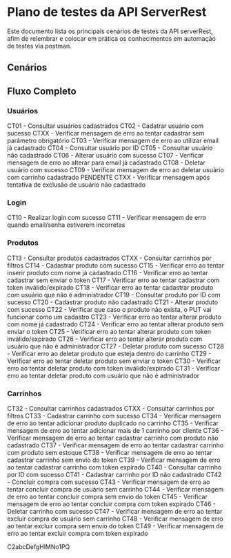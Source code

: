 # Plano de testes da API ServerRest

Este documento lista os principais cenários de testes da API serverRest, afim de relembrar e colocar em prática os conhecimentos em automação de testes via postman.  

## Cenários

## Fluxo Completo
### Usuários
CT01 - Consultar usuários cadastrados
CT02 - Cadatrar usuário com sucesso
CTXX - Verificar mensagem de erro ao tentar cadastrar sem parâmetro obrigatório
CT03 - Verificar mensagem de erro ao utilizar email já cadastrado
CT04 - Consultar usuário por ID
CT05 - Consultar usuário não cadastrado
CT06 - Alterar usuário com sucesso
CT07 - Verificar mensagem de erro ao alterar para email já cadastrado
CT08 - Deletar usuário com sucesso
CT09 - Verificar mensagem de erro ao deletar usuário com carrinho cadastrado      PENDENTE
CTXX - Verificar mensagem após tentativa de exclusão de usuário não cadastrado

### Login
CT10 - Realizar login com sucesso
CT11 - Verificar mensagem de erro quando email/senha estiverem incorretas

### Produtos
CT13 - Consultar produtos cadastrados
CTXX - Consultar carrinhos por filtros
CT14 - Cadastrar produto com sucesso
CT15 - Verificar erro ao tentar inserir produto com nome já cadastrado
CT16 - Verificar erro ao tentar cadastrar sem enviar o token
CT17 - Verificar erro ao tentar cadastrar com token inválido/expirado
CT18 - Verificar erro ao tentar cadastrar produto com usuário que não é administrador
CT19 - Consultar produto por ID com sucesso
CT20 - Cadastrar produto não cadastrado
CT21 - Alterar produto com sucesso
CT22 - Verificar que caso o produto não exista, o PUT vai funcionar como um cadastro
CT23 - Verificar erro ao tentar alterar produto com nome já cadastrado
CT24 - Verificar erro ao tentar alterar produto sem enviar o token
CT25 - Verificar erro ao tentar alterar produto com token inválido/expirado
CT26 - Verificar erro ao tentar alterar produto com usuário que não é administrador
CT27 - Deletar produto com sucesso
CT28 - Verificar erro ao deletar produto que esteja dentro do carrinho
CT29 - Verificar erro ao tentar deletar produto sem enviar o token
CT30 - Verificar erro ao tentar deletar produto com token inválido/expirado
CT31 - Verificar erro ao tentar deletar produto com usuário que não é administrador

### Carrinhos
CT32 - Consultar carrinhos cadastrados
CTXX - Consultar carrinhos por filtros
CT33 - Cadastrar carrinho com sucesso
CT34 - Verificar mensagem de erro ao tentar adicionar produto duplicado no carrinho
CT35 - Verificar mensagem de erro ao tentar adicionar mais de 1 carrinho por cliente
CT36 - Verificar mensagem de erro ao tentar cadastrar carrinho com produto não cadastrado
CT37 - Verificar mensagem de erro ao tentar cadastrar carrinho com produto sem estoque
CT38 - Verificar mensagem de erro ao tentar cadastrar carrinho sem envio do token
CT39 - Verificar mensagem de erro ao tentar cadastrar carrinho com token expirado
CT40 - Consultar carrinho por ID com sucesso
CT41 - Cadastrar carrinho por ID não cadastrado
CT42 - Concluir compra com sucesso
CT43 - Verificar mensagem de erro ao tentar concluir compra de usuário sem carrinho
CT44 - Verificar mensagem de erro ao tentar concluir compra sem envio do token
CT45 - Verificar mensagem de erro ao tentar concluir compra com token expirado
CT46 - Deletar carrinho com sucesso
CT47 - Verificar mensagem de erro ao tentar excluir compra de usuário sem carrinho
CT48 - Verificar mensagem de erro ao tentar excluir compra sem envio do token
CT49 - Verificar mensagem de erro ao tentar excluir compra com token expirado


C2abcDefgHlMNo1PQ